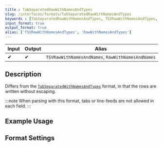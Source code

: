 ```yaml
---
title : TabSeparatedRawWithNamesAndTypes
slug: /interfaces/formats/TabSeparatedRawWithNamesAndTypes
keywords : [TabSeparatedRawWithNamesAndTypes, TSVRawWithNamesAndTypes, RawWithNamesAndTypes]
input_format: true
output_format: true
alias: ['TSVRawWithNamesAndTypes', 'RawWithNamesAndTypes']
---
```


| Input | Output | Alias                                             |
|-------|--------|---------------------------------------------------|
| ✔     | ✔      | `TSVRawWithNamesAndNames`, `RawWithNamesAndNames` |

## Description

Differs from the [`TabSeparatedWithNamesAndTypes`](./TabSeparatedWithNamesAndTypes.md) format,
in that the rows are written without escaping.

:::note
When parsing with this format, tabs or line-feeds are not allowed in each field.
:::

## Example Usage

## Format Settings
